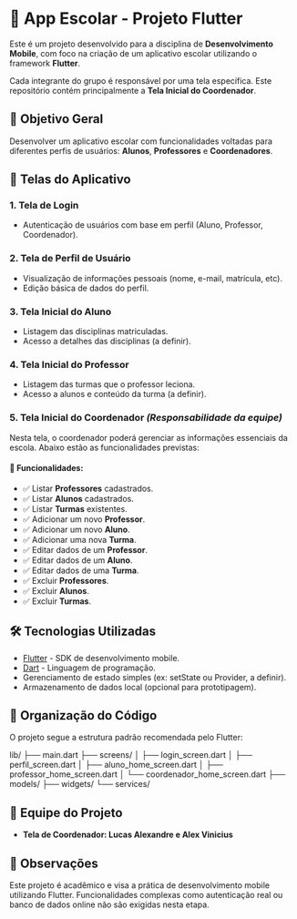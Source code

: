 # 📱 App Escolar - Projeto Flutter

Este é um projeto desenvolvido para a disciplina de **Desenvolvimento Mobile**, com foco na criação de um aplicativo escolar utilizando o framework **Flutter**.

Cada integrante do grupo é responsável por uma tela específica. Este repositório contém principalmente a **Tela Inicial do Coordenador**.

## 🚀 Objetivo Geral

Desenvolver um aplicativo escolar com funcionalidades voltadas para diferentes perfis de usuários: **Alunos**, **Professores** e **Coordenadores**.

## 🧩 Telas do Aplicativo

### 1. Tela de Login
- Autenticação de usuários com base em perfil (Aluno, Professor, Coordenador).

### 2. Tela de Perfil de Usuário
- Visualização de informações pessoais (nome, e-mail, matrícula, etc).
- Edição básica de dados do perfil.

### 3. Tela Inicial do Aluno
- Listagem das disciplinas matriculadas.
- Acesso a detalhes das disciplinas (a definir).

### 4. Tela Inicial do Professor
- Listagem das turmas que o professor leciona.
- Acesso a alunos e conteúdo da turma (a definir).

### 5. Tela Inicial do Coordenador *(Responsabilidade da equipe)*
Nesta tela, o coordenador poderá gerenciar as informações essenciais da escola. Abaixo estão as funcionalidades previstas:

#### 📌 Funcionalidades:
- ✅ Listar **Professores** cadastrados.
- ✅ Listar **Alunos** cadastrados.
- ✅ Listar **Turmas** existentes.
- ✅ Adicionar um novo **Professor**.
- ✅ Adicionar um novo **Aluno**.
- ✅ Adicionar uma nova **Turma**.
- ✅ Editar dados de um **Professor**.
- ✅ Editar dados de um **Aluno**.
- ✅ Editar dados de uma **Turma**.
- ✅ Excluir **Professores**.
- ✅ Excluir **Alunos**.
- ✅ Excluir **Turmas**.

## 🛠 Tecnologias Utilizadas

- [Flutter](https://flutter.dev/) - SDK de desenvolvimento mobile.
- [Dart](https://dart.dev/) - Linguagem de programação.
- Gerenciamento de estado simples (ex: setState ou Provider, a definir).
- Armazenamento de dados local (opcional para prototipagem).

## 🔖 Organização do Código

O projeto segue a estrutura padrão recomendada pelo Flutter:

lib/
├── main.dart
├── screens/
│ ├── login_screen.dart
│ ├── perfil_screen.dart
│ ├── aluno_home_screen.dart
│ ├── professor_home_screen.dart
│ └── coordenador_home_screen.dart
├── models/
├── widgets/
└── services/

## 👥 Equipe do Projeto

- **Tela de Coordenador: Lucas Alexandre e Alex Vinicius**

## 📌 Observações

Este projeto é acadêmico e visa a prática de desenvolvimento mobile utilizando Flutter. Funcionalidades complexas como autenticação real ou banco de dados online não são exigidas nesta etapa.